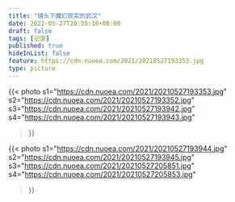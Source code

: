 ```yaml
---
title: "镜头下魔幻现实的武汉"
date: 2021-05-27T20:55:16+08:00
draft: false
tags: [记录]
published: true
hideInList: false
feature: https://cdn.nuoea.com/2021/20210527193353.jpg
type: picture
---
```


{{< photo   s1="https://cdn.nuoea.com/2021/20210527193353.jpg" 
            s2="https://cdn.nuoea.com/2021/20210527193352.jpg" 
            s3="https://cdn.nuoea.com/2021/20210527193942.jpg" 
            s4="https://cdn.nuoea.com/2021/20210527193943.jpg"
>}}

{{< photo   s1="https://cdn.nuoea.com/2021/20210527193944.jpg" 
            s2="https://cdn.nuoea.com/2021/20210527193945.jpg" 
            s3="https://cdn.nuoea.com/2021/20210527205851.jpg" 
            s4="https://cdn.nuoea.com/2021/20210527205853.jpg"
>}}




